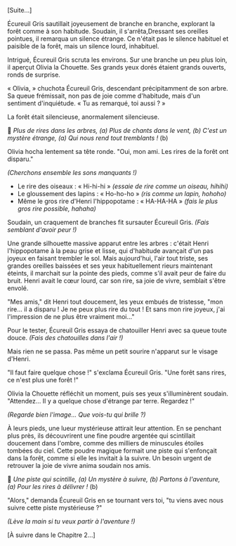 [Suite...]

Écureuil Gris sautillait joyeusement de branche en branche, explorant la forêt comme à son habitude.  Soudain, il s'arrêta,Dressant ses oreilles pointues, il remarqua un silence étrange.  Ce n'était pas le silence habituel et paisible de la forêt, mais un silence lourd, inhabituel.

Intrigué, Écureuil Gris scruta les environs.  Sur une branche un peu plus loin, il aperçut Olivia la Chouette. Ses grands yeux dorés étaient grands ouverts, ronds de surprise.

« Olivia, » chuchota Écureuil Gris, descendant précipitamment de son arbre. Sa queue frémissait, non pas de joie comme d'habitude, mais d'un sentiment d'inquiétude. « Tu as remarqué, toi aussi ? »

La forêt était silencieuse, anormalement silencieuse.

🎵 *Plus de rires dans les arbres, (a)
Plus de chants dans le vent, (b)
C'est un mystère étrange, (a)
Qui nous rend tout tremblants !* (b)

Olivia hocha lentement sa tête ronde. "Oui, mon ami. Les rires de la forêt ont disparu."

*(Cherchons ensemble les sons manquants !)*
- Le rire des oiseaux : « Hi-hi-hi » *(essaie de rire comme un oiseau, hihihi)*
- Le gloussement des lapins : « Ho-ho-ho » *(ris comme un lapin, hohoho)*
- Même le gros rire d'Henri l'hippopotame : « HA-HA-HA » *(fais le plus gros rire possible, hahaha)*

Soudain, un craquement de branches fit sursauter Écureuil Gris.
*(Fais semblant d'avoir peur !)*

Une grande silhouette massive apparut entre les arbres : c'était Henri l'hippopotame à la peau grise et lisse, qui d'habitude avançait d'un pas joyeux en faisant trembler le sol. Mais aujourd'hui, l'air tout triste, ses grandes oreilles baissées et ses yeux habituellement rieurs maintenant éteints, il marchait sur la pointe des pieds, comme s'il avait peur de faire du bruit. Henri avait le cœur lourd, car son rire, sa joie de vivre, semblait s'être envolé.

"Mes amis," dit Henri tout doucement, les yeux embués de tristesse, "mon rire... il a disparu ! Je ne peux plus rire du tout ! Et sans mon rire joyeux, j'ai l'impression de ne plus être vraiment moi..."

Pour le tester, Écureuil Gris essaya de chatouiller Henri avec sa queue toute douce.
*(Fais des chatouilles dans l'air !)*

Mais rien ne se passa. Pas même un petit sourire n'apparut sur le visage d'Henri.

"Il faut faire quelque chose !" s'exclama Écureuil Gris. "Une forêt sans rires, ce n'est plus une forêt !"

Olivia la Chouette réfléchit un moment, puis ses yeux s'illuminèrent soudain. "Attendez... Il y a quelque chose d'étrange par terre. Regardez !"

*(Regarde bien l'image... Que vois-tu qui brille ?)*

À leurs pieds, une lueur mystérieuse attirait leur attention. En se penchant plus près, ils découvrirent une fine poudre argentée qui scintillait doucement dans l'ombre, comme des milliers de minuscules étoiles tombées du ciel. Cette poudre magique formait une piste qui s'enfonçait dans la forêt, comme si elle les invitait à la suivre. Un besoin urgent de retrouver la joie de vivre anima soudain nos amis.

🎵 *Une piste qui scintille, (a)
Un mystère à suivre, (b)
Partons à l'aventure, (a)
Pour les rires à délivrer !* (b)

"Alors," demanda Écureuil Gris en se tournant vers toi, "tu viens avec nous suivre cette piste mystérieuse ?"

*(Lève la main si tu veux partir à l'aventure !)*

[À suivre dans le Chapitre 2...]